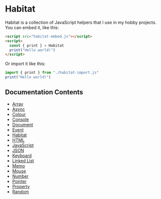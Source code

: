 # Habitat
Habitat is a collection of JavaScript helpers that I use in my hobby projects.<br>
You can embed it, like this:
```html
<script src="habitat-embed.js"></script>
<script>
  const { print } = Habitat
  print("Hello world!")
</script>
```
Or import it like this:
```javascript
import { print } from "./habitat-import.js"
print("Hello world!")
```

## Documentation Contents
* [Array](array.md)
* [Async](async.md)
* [Colour](colour.md)
* [Console](console.md)
* [Document](document.md)
* [Event](event.md)
* [Habitat](habitat.md)
* [HTML](html.md)
* [JavaScript](javascript.md)
* [JSON](json.md)
* [Keyboard](keyboard.md)
* [Linked List](linked-list.md)
* [Memo](memo.md)
* [Mouse](mouse.md)
* [Number](number.md)
* [Pointer](pointer.md)
* [Property](property.md)
* [Random](random.md)